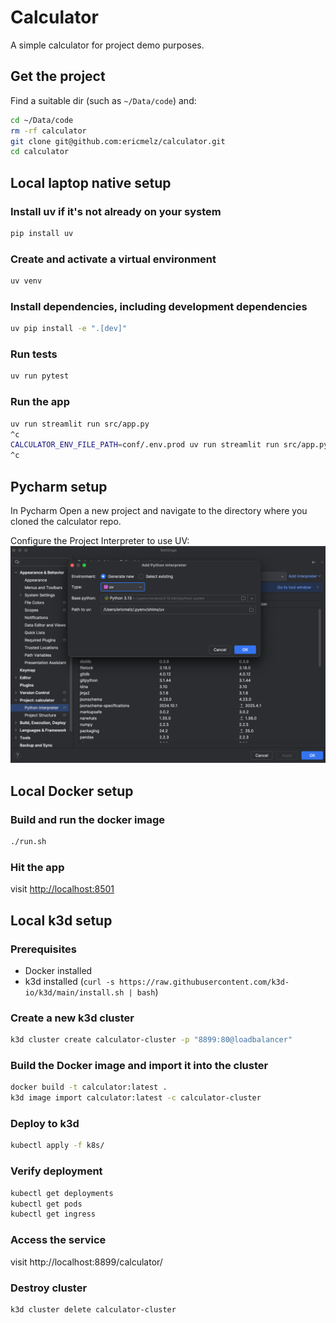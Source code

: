# Calculator

A simple calculator for project demo purposes.

## Get the project
Find a suitable dir (such as `~/Data/code`) and:
```bash
cd ~/Data/code
rm -rf calculator
git clone git@github.com:ericmelz/calculator.git
cd calculator
```

## Local laptop native setup
### Install uv if it's not already on your system

```bash
pip install uv
```

### Create and activate a virtual environment
```bash
uv venv
```

### Install dependencies, including development dependencies
```bash
uv pip install -e ".[dev]"
```

### Run tests
```bash
uv run pytest
```

### Run the app
```bash
uv run streamlit run src/app.py
^c
CALCULATOR_ENV_FILE_PATH=conf/.env.prod uv run streamlit run src/app.py
^c
```

## Pycharm setup
In Pycharm Open a new project and navigate to the
directory where you cloned the calculator repo.

Configure the Project Interpreter to use UV:
![Project Interpreter](doc-images/project%20interpreter.png)


## Local Docker setup
### Build and run the docker image
```bash
./run.sh
```

### Hit the app
visit <http://localhost:8501>

## Local k3d setup
### Prerequisites
- Docker installed
- k3d installed (`curl -s https://raw.githubusercontent.com/k3d-io/k3d/main/install.sh | bash`)

### Create a new k3d cluster
```bash
k3d cluster create calculator-cluster -p "8899:80@loadbalancer"
```

### Build the Docker image and import it into the cluster
```bash
docker build -t calculator:latest .
k3d image import calculator:latest -c calculator-cluster
```

### Deploy to k3d
```bash
kubectl apply -f k8s/
```

### Verify deployment
```bash
kubectl get deployments
kubectl get pods
kubectl get ingress
```

### Access the service
visit http://localhost:8899/calculator/

### Destroy cluster
```bash
k3d cluster delete calculator-cluster
```
